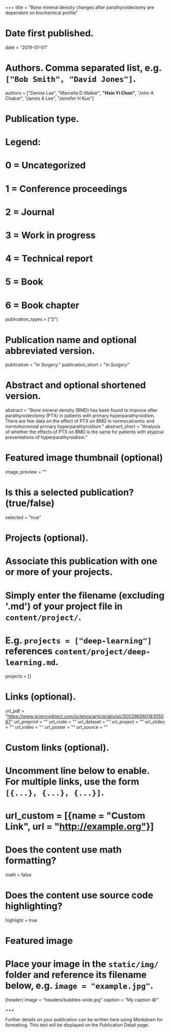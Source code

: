 +++
title = "Bone mineral density changes after parathyroidectomy are dependent on biochemical profile"

# Date first published.
date = "2019-01-01"

# Authors. Comma separated list, e.g. `["Bob Smith", "David Jones"]`.
authors = ["Denise Lee", "Marcella D Walker", **"Hsin Yi Chen"**, "John A Chabot", "James A Lee", "Jennifer H Kuo"]

# Publication type.
# Legend:
# 0 = Uncategorized
# 1 = Conference proceedings
# 2 = Journal
# 3 = Work in progress
# 4 = Technical report
# 5 = Book
# 6 = Book chapter
publication_types = ["2"]

# Publication name and optional abbreviated version.
publication = "In *Surgery*."
publication_short = "In *Surgery*"

# Abstract and optional shortened version.
abstract = "Bone mineral density (BMD) has been found to improve after parathyroidectomy (PTX) in patients with primary hyperparathyroidism. There are few data on the effect of PTX on BMD in normocalcemic and normohormonal primary hyperparathyroidism."
abstract_short = "Analysis of whether the effects of PTX on BMD is the same for patients with atypical presentations of hyperparathyroidism."

# Featured image thumbnail (optional)
image_preview = ""

# Is this a selected publication? (true/false)
selected = "true"

# Projects (optional).
#   Associate this publication with one or more of your projects.
#   Simply enter the filename (excluding '.md') of your project file in `content/project/`.
#   E.g. `projects = ["deep-learning"]` references `content/project/deep-learning.md`.
projects = []

# Links (optional).
url_pdf = "https://www.sciencedirect.com/science/article/abs/pii/S0039606018305087"
url_preprint = ""
url_code = ""
url_dataset = ""
url_project = ""
url_slides = ""
url_video = ""
url_poster = ""
url_source = ""

# Custom links (optional).
#   Uncomment line below to enable. For multiple links, use the form `[{...}, {...}, {...}]`.
# url_custom = [{name = "Custom Link", url = "http://example.org"}]

# Does the content use math formatting?
math = false

# Does the content use source code highlighting?
highlight = true

# Featured image
# Place your image in the `static/img/` folder and reference its filename below, e.g. `image = "example.jpg"`.
[header]
image = "headers/bubbles-wide.jpg"
caption = "My caption 😄"

+++

Further details on your publication can be written here using *Markdown* for formatting. This text will be displayed on the Publication Detail page.

